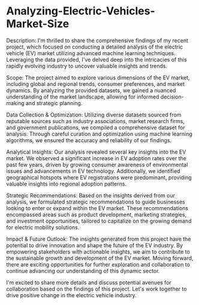 # Analyzing-Electric-Vehicles-Market-Size

Description:
I'm thrilled to share the comprehensive findings of my recent project, which focused on conducting a detailed analysis of the electric vehicle (EV) market utilizing advanced machine learning techniques. Leveraging the data provided, I've delved deep into the intricacies of this rapidly evolving industry to uncover valuable insights and trends.

Scope:
The project aimed to explore various dimensions of the EV market, including global and regional trends, consumer preferences, and market dynamics. By analyzing the provided datasets, we gained a nuanced understanding of the market landscape, allowing for informed decision-making and strategic planning.

Data Collection & Optimization:
Utilizing diverse datasets sourced from reputable sources such as industry associations, market research firms, and government publications, we compiled a comprehensive dataset for analysis. Through careful curation and optimization using machine learning algorithms, we ensured the accuracy and reliability of our findings.

Analytical Insights:
Our analysis revealed several key insights into the EV market. We observed a significant increase in EV adoption rates over the past few years, driven by growing consumer awareness of environmental issues and advancements in EV technology. Additionally, we identified geographical hotspots where EV registrations were predominant, providing valuable insights into regional adoption patterns.

Strategic Recommendations:
Based on the insights derived from our analysis, we formulated strategic recommendations to guide businesses looking to enter or expand within the EV market. These recommendations encompassed areas such as product development, marketing strategies, and investment opportunities, tailored to capitalize on the growing demand for electric mobility solutions.

Impact & Future Outlook:
The insights generated from this project have the potential to drive innovation and shape the future of the EV industry. By empowering stakeholders with actionable insights, we aim to contribute to the sustainable growth and development of the EV market. Moving forward, there are exciting opportunities for further exploration and collaboration to continue advancing our understanding of this dynamic sector.

I'm excited to share more details and discuss potential avenues for collaboration based on the findings of this project. Let's work together to drive positive change in the electric vehicle industry.
